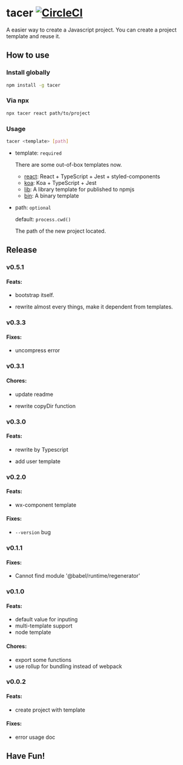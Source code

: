 # tacer [![CircleCI](https://circleci.com/gh/IdanLoo/tacer.svg?style=svg)](https://circleci.com/gh/IdanLoo/tacer)

A easier way to create a Javascript project. You can create a project template and reuse it.

## How to use

### Install globally

```sh
npm install -g tacer
```

### Via npx

```sh
npx tacer react path/to/project
```

### Usage

```sh
tacer <template> [path]
```

- template: `required`

  There are some out-of-box templates now.

  - [react](https://github.com/IdanLoo/tacer-template-react): React + TypeScript + Jest + styled-components
  - [koa](https://github.com/IdanLoo/tacer-template-koa): Koa + TypeScript + Jest
  - [lib](https://github.com/IdanLoo/tacer-template-lib): A library template for published to npmjs
  - [bin](https://github.com/IdanLoo/tacer-template-bin): A binary template

- path: `optional`

  default: `process.cwd()`

  The path of the new project located.

## Release

### v0.5.1

#### Feats:

- bootstrap itself.

- rewrite almost every things, make it dependent from templates.

### v0.3.3

#### Fixes:

- uncompress error

### v0.3.1

#### Chores:

- update readme

- rewrite copyDir function

### v0.3.0

#### Feats:

- rewrite by Typescript

- add user template

### v0.2.0

#### Feats:

- wx-component template

#### Fixes:

- `--version` bug

### v0.1.1

#### Fixes:

- Cannot find module '@babel/runtime/regenerator'

### v0.1.0

#### Feats:

- default value for inputing
- multi-template support
- node template

#### Chores:

- export some functions
- use rollup for bundling instead of webpack

### v0.0.2

#### Feats:

- create project with template

#### Fixes:

- error usage doc

## Have Fun!
